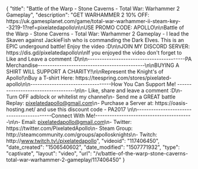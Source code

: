 {
    "title": "Battle of the Warp - Stone Caverns - Total War: Warhammer 2 Gameplay",
    "description": "GET WARHAMMER 2 10% OFF: https:\/\/uk.gamesplanet.com\/game\/total-war-warhammer-ii-steam-key--3219-1?ref=pixelatedapollo\n\nUSE PROMO CODE: APOLLO\n\nBattle of the Warp - Stone Caverns - Total War: Warhammer 2 Gameplay - I lead the Skaven against JackieFish who is commanding the Dark Elves. This is an EPIC undergound battle! Enjoy the video :D\n\nJOIN MY DISCORD SERVER: https:\/\/dis.gd\/pixelatedapollo\n\nIf you enjoyed the video don't forget to Like and Leave a comment :D\n\n-----------------------------------------PA Merchandise---------------------------------------------\n\nBUYING A SHIRT WILL SUPPORT A CHARITY!\n\nRepresent the Knight's of Apollo!\nBuy a T-shirt Here: https:\/\/teespring.com\/stores\/pixelated-apollo\n\n----------------------------------How You Can Support Me! -----------------------------------\n\n- Like, share and leave a comment :D\n- Turn OFF adblock or whitelist my channel\n- Send me a GREAT battle Replay: pixelatedapollo@gmail.com\n- Purchase a Server at: https:\/\/oasis-hosting.net\/ and use this discount code - PA2017 \n\n------------------------------------------Connect With Me!-----------------------------------------\n\n- Email: pixelatedapollo@gmail.com\n- Twitter: https:\/\/twitter.com\/PixelatedApollo\n- Steam Group:  http:\/\/steamcommunity.com\/groups\/apollosknights\n- Twitch: http:\/\/www.twitch.tv\/pixelatedapollo",
    "videoid": "117406450",
    "date_created": "1506540602",
    "date_modified": "1507771932",
    "type": "captivate",
    "layout": "video",
    "url": "\/v\/battle-of-the-warp-stone-caverns-total-war-warhammer-2-gameplay\/117406450"
}